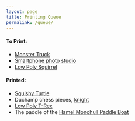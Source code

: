 ```yaml
---
layout: page
title: Printing Queue
permalink: /queue/
---
```



#### To Print:

* [Monster Truck](https://www.thingiverse.com/thing:910750)
* [Smartphone photo studio](https://www.thingiverse.com/thing:1085472)
* [Low Poly Squirrel](https://www.thingiverse.com/thing:910750)

#### Printed:

* [Squishy Turtle](https://www.thingiverse.com/thing:2238443)
* Duchamp chess pieces, [knight][chess]
* [Low Poly T-Rex](https://www.thingiverse.com/thing:913069)
* The paddle of the [Hamel Monohull Paddle Boat](https://www.thingiverse.com/thing:843646)






[chess]: https://www.thingiverse.com/thing:381194
